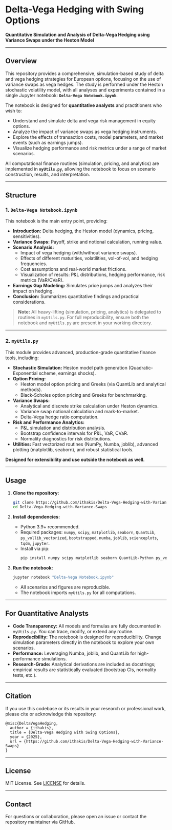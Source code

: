 # Delta-Vega Hedging with Swing Options

**Quantitative Simulation and Analysis of Delta-Vega Hedging using Variance Swaps under the Heston Model**

---

## Overview

This repository provides a comprehensive, simulation-based study of delta and vega hedging strategies for European options, focusing on the use of variance swaps as vega hedges. The study is performed under the Heston stochastic volatility model, with all analyses and experiments contained in a single Jupyter notebook: **`Delta-Vega Notebook.ipynb`**.

The notebook is designed for **quantitative analysts** and practitioners who wish to:

- Understand and simulate delta and vega risk management in equity options.
- Analyze the impact of variance swaps as vega hedging instruments.
- Explore the effects of transaction costs, model parameters, and market events (such as earnings jumps).
- Visualize hedging performance and risk metrics under a range of market scenarios.

All computational finance routines (simulation, pricing, and analytics) are implemented in **`myUtils.py`**, allowing the notebook to focus on scenario construction, results, and interpretation.

---

## Structure

### 1. `Delta-Vega Notebook.ipynb`

This notebook is the main entry point, providing:

- **Introduction:** Delta hedging, the Heston model (dynamics, pricing, sensitivities).
- **Variance Swaps:** Payoff, strike and notional calculation, running value.
- **Scenario Analysis:** 
    - Impact of vega hedging (with/without variance swaps).
    - Effects of different maturities, volatilities, vol-of-vol, and hedging frequencies.
    - Cost assumptions and real-world market frictions.
    - Visualization of results: P&L distributions, hedging performance, risk metrics (VaR/CVaR).
- **Earnings Gap Modeling:** Simulates price jumps and analyzes their impact on hedging.
- **Conclusion:** Summarizes quantitative findings and practical considerations.

> **Note:** All heavy-lifting (simulation, pricing, analytics) is delegated to routines in `myUtils.py`. For full reproducibility, ensure both the notebook and `myUtils.py` are present in your working directory.

---

### 2. `myUtils.py`

This module provides advanced, production-grade quantitative finance tools, including:

- **Stochastic Simulation:** Heston model path generation (Quadratic-Exponential scheme, earnings shocks).
- **Option Pricing:** 
    - Heston model option pricing and Greeks (via QuantLib and analytical methods).
    - Black-Scholes option pricing and Greeks for benchmarking.
- **Variance Swaps:**
    - Analytical and discrete strike calculation under Heston dynamics.
    - Variance swap notional calculation and mark-to-market.
    - Delta-Vega hedge ratio computation.
- **Risk and Performance Analytics:** 
    - P&L simulation and distribution analysis.
    - Bootstrap confidence intervals for P&L, VaR, CVaR.
    - Normality diagnostics for risk distributions.
- **Utilities:** Fast vectorized routines (NumPy, Numba, joblib), advanced plotting (matplotlib, seaborn), and robust statistical tools.

**Designed for extensibility and use outside the notebook as well.**

---

## Usage

1. **Clone the repository:**
    ```bash
    git clone https://github.com/ithakis/Delta-Vega-Hedging-with-Variance-Swaps.git
    cd Delta-Vega-Hedging-with-Variance-Swaps
    ```

2. **Install dependencies:**
    - Python 3.9+ recommended.
    - Required packages: `numpy`, `scipy`, `matplotlib`, `seaborn`, `QuantLib`, `py_vollib_vectorized`, `bootstrapped`, `numba`, `joblib`, `scienceplots`, `tqdm`, `jupyter`.
    - Install via pip:
        ```bash
        pip install numpy scipy matplotlib seaborn QuantLib-Python py_vollib_vectorized bootstrapped numba joblib scienceplots tqdm jupyter
        ```

3. **Run the notebook:**
    ```bash
    jupyter notebook "Delta-Vega Notebook.ipynb"
    ```
    - All scenarios and figures are reproducible. 
    - The notebook imports `myUtils.py` for all computations.

---

## For Quantitative Analysts

- **Code Transparency:** All models and formulas are fully documented in `myUtils.py`. You can trace, modify, or extend any routine.
- **Reproducibility:** The notebook is designed for reproducibility. Change simulation parameters directly in the notebook to explore your own scenarios.
- **Performance:** Leveraging Numba, joblib, and QuantLib for high-performance simulations.
- **Research-Grade:** Analytical derivations are included as docstrings; empirical results are statistically evaluated (bootstrap CIs, normality tests, etc.).

---

## Citation

If you use this codebase or its results in your research or professional work, please cite or acknowledge this repository:

```
@misc{DeltaVegaHedging,
  author = {ithakis},
  title = {Delta-Vega Hedging with Swing Options},
  year = {2025},
  url = {https://github.com/ithakis/Delta-Vega-Hedging-with-Variance-Swaps}
}
```

---

## License

MIT License. See [LICENSE](LICENSE) for details.

---

## Contact

For questions or collaboration, please open an issue or contact the repository maintainer via GitHub.
